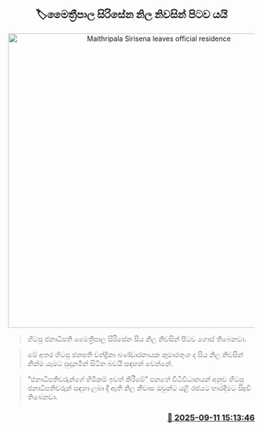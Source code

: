 <p align='center'><b><h2 align='center' title='Maithripala Sirisena leaves official residence'>🏷මෛත්‍රීපාල සිරිසේන නිල නිවසින් පිටව යයි</h2></b></p>
<p align='center'><img src='https://helakuru.sgp1.cdn.digitaloceanspaces.com/esana/images/lib/maithripala-sirisena-33.jpg' width='600' alt='Maithripala Sirisena leaves official residence'></p>

> හිටපු ජනාධිපති මෛත්‍රීපාල සිරිසේන සිය නිල නිවසින් පිටව ගොස් තිබෙනවා.

> මේ අතර හිටපු ජනපති චන්ද්‍රිකා බණ්ඩාරනායක කුමාරතුංග ද සිය නිල නිවසින් නික්ම යෑමට සුදානමින් සිටින බවයි සඳහන් වෙන්නේ.

> “ජනාධිපතිවරුන්ගේ හිමිකම් ඉවත් කිරීමේ” පනතේ විධිවිධානයන් අනුව හිටපු ජනාධිපතිවරුන් සඳහා ලබා දී ඇති නිල නිවාස ඔවුන්ට යළි රජයට භාරදීමට සිදුවී තිබෙනවා.



<h3 align='right'><a href='https://www.helakuru.lk/esana/p/113538/'>📅 2025-09-11 15:13:46</a></h3>
